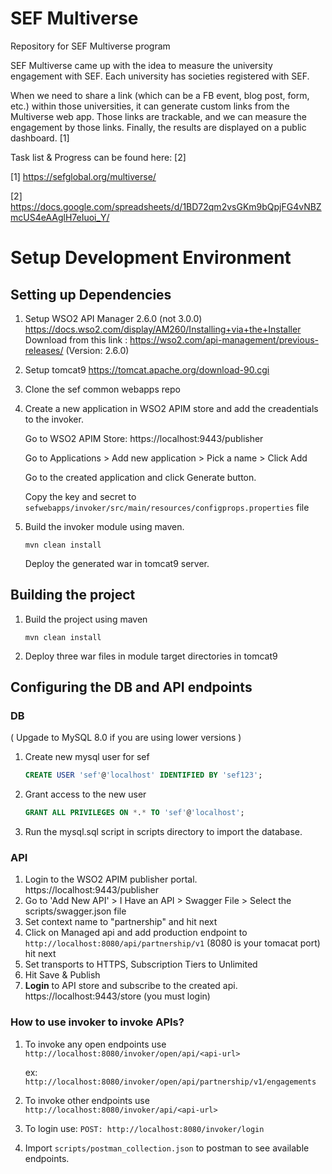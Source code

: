 # SEF Multiverse
Repository for SEF Multiverse program

SEF Multiverse came up with the idea to measure the university engagement with SEF. Each university has societies registered with SEF.

When we need to share a link (which can be a FB event, blog post, form, etc.) within those universities, it can generate custom links from the Multiverse web app. Those links are trackable, and we can measure the engagement by those links.
Finally, the results are displayed on a public dashboard. [1]

Task list & Progress can be found here: [2]

[1] https://sefglobal.org/multiverse/

[2] https://docs.google.com/spreadsheets/d/1BD72qm2vsGKm9bQpjFG4vNBZmcUS4eAAglH7eIuoi_Y/

# Setup Development Environment

## Setting up Dependencies
1. Setup WSO2 API Manager 2.6.0  (not 3.0.0)
    https://docs.wso2.com/display/AM260/Installing+via+the+Installer
    Download from this link : https://wso2.com/api-management/previous-releases/ (Version: 2.6.0) 
2. Setup tomcat9 https://tomcat.apache.org/download-90.cgi
3. Clone the sef common webapps repo 
4. Create a new application in WSO2 APIM store and add the creadentials to the invoker.
    
    Go to WSO2 APIM Store: https://localhost:9443/publisher
    
    Go to Applications > Add new application > Pick a name > Click Add
    
    Go to the created application and click Generate button.
    
    Copy the key and secret to `sefwebapps/invoker/src/main/resources/configprops.properties` file
    
5. Build the invoker module using maven.
    ```$xslt
    mvn clean install
    ``` 
    Deploy the generated war in tomcat9 server.

## Building the project

1. Build the project using maven
    ```$xslt
    mvn clean install
    ```
2. Deploy three war files in module target directories in tomcat9

## Configuring the DB and API endpoints

### DB

( Upgade to MySQL 8.0 if you are using lower versions )

1. Create new mysql user for sef
    ```sql
    CREATE USER 'sef'@'localhost' IDENTIFIED BY 'sef123';
    ```
2. Grant access to the new user
    ```sql
    GRANT ALL PRIVILEGES ON *.* TO 'sef'@'localhost';
    ```
3. Run the mysql.sql script in scripts directory to import the database.


### API
1. Login to the WSO2 APIM publisher portal. https://localhost:9443/publisher
2. Go to 'Add New API' > I Have an API > Swagger File > Select the scripts/swagger.json file
3. Set context name to "partnership" and hit next
4. Click on Managed api and add production endpoint to `http://localhost:8080/api/partnership/v1` 
    (8080 is your tomacat port) hit next
5. Set transports to HTTPS, Subscription Tiers to Unlimited
6. Hit Save & Publish
7. **Login** to API store and subscribe to the created api. https://localhost:9443/store (you must login)


### How to use invoker to invoke APIs?
1. To invoke any open endpoints use `http://localhost:8080/invoker/open/api/<api-url>`

    ex: `http://localhost:8080/invoker/open/api/partnership/v1/engagements`
    
2. To invoke other endpoints use `http://localhost:8080/invoker/api/<api-url>`
3. To login use:
    `POST: http://localhost:8080/invoker/login`
4. Import  `scripts/postman_collection.json` to postman to see available endpoints.    
